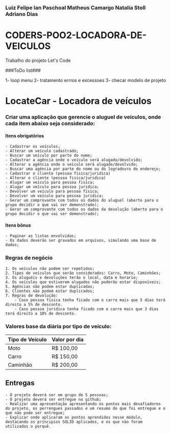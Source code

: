 ### Luiz Felipe Ian Paschoal Matheus Camargo Natalia Stoll Adriano Dias

   
# CODERS-POO2-LOCADORA-DE-VEICULOS
Trabalho do projeto Let's Code

###ToDo list###

1- loop menu
2- tratamento errros e excessoes
3- checar modelo de projeto



# LocateCar - Locadora de veículos

### Criar uma aplicação que gerencie o aluguel de veículos, onde cada item abaixo seja considerado:

#### Itens obrigatórios

    - Cadastrar os veículos;
    - Alterar um veículo cadastrado;
    - Buscar um veículo por parte do nome;
    - Cadastrar a agência onde o veículo será alugado/devolvido;
    - Alterar a agência onde o veículo será alugado/devolvido;
    - Buscar uma agência por parte do nome ou do logradouro do endereço;
    - Cadastrar o cliente (pessoa fisica/juridica)
    - Alterar o cliente (pessoa fisica/juridica)
    - Alugar um veículo para pessoa fisica;
    - Alugar um veículo para pessoa juridica;
    - Devolver um veículo para pessoa fisica;
    - Devolver um veículo para pessoa juridica;
    - Gerar um comprovante com todos os dados do aluguel (aberto para o grupo decidir o que vai ser demonstrado);
    - Gerar um comprovante com todos os dados da devolução (aberto para o grupo decidir o que vai ser demonstrado);

#### Itens bônus

    - Paginar as listas envolvidas;
    - Os dados deverão ser gravados em arquivos, simulando uma base de dados;

### Regras de negócio

    1. Os veículos não podem ser repetidos;
    2. Tipos de veículos que serão considerados: Carro, Moto, Caminhões;
    3. Os aluguéis e devoluções terão o local, data e horario;
    4. Os veículos que estiverem alugados não poderão estar disponíveis;
    5. Agências não podem estar duplicadas;
    6. Clientes não podem estar duplicados;
    7. Regras de devolução:
        - Caso pessoa fisica tenha ficado com o carro mais que 5 dias terá direito a 5% de desconto.
        - Caso pessoa juridica tenha ficado com o carro mais que 3 dias terá direito a 10% de desconto.

### Valores base da diária por tipo de veículo:
| Tipo de Veículo  | Valor por dia |
| ---------------- | ------------- |
| Moto             | R$ 100,00     |
| Carro            | R$ 150,00     |
| Caminhão         | R$ 200,00     |


## Entregas
    - O projeto deverá ser em grupo de 5 pessoas;
    - O projeto deverá ser entregue no github;
    - Realizar uma apresentação apresentando os pontos mais desafiadores do projeto, os perrengues passados e um resumo do que foi entregue e o que não pode ser entregue;
    - Explicar onde aplicaram os pontos aprendidos nesse módulo, destacando os príncipios SOLID aplicados, e os que não foram utilizados o porquê.

